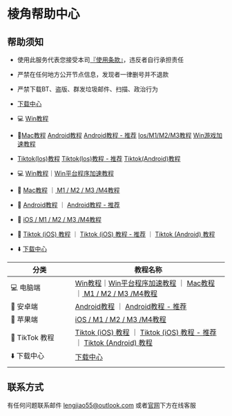 # 棱角帮助中心

## 帮助须知

* 使用此服务代表您接受本司[『使用条款』](https://www.lengjiao.me/terms.html)，违反者自行承担责任
* 严禁在任何地方公开节点信息，发现者一律删号并不退款
* 严禁下载BT、盗版、群发垃圾邮件、扫描、政治行为
* [下载中心](wiki/download.md)
* 💻 [Win教程](wiki/win.md)&#x20;
* 🍏[Mac教程](wiki/mac.md)   [Android教程](wiki/android.md)   [Android教程 - 推荐](wiki/android-1.md)   [Ios/M1/M2/M3教程](wiki/ios.md)   [Win游戏加速教程](wiki/win-ping-tai-cheng-xu-jia-su-jiao-cheng-tui-jian.md)
* [Tiktok(Ios)教程](qi-ta-jiao-cheng/ios-ping-tai-shi-yong-tiktok-jiao-cheng.md)   [Tiktok(Ios)教程 - 推荐](qi-ta-jiao-cheng/ios-ping-tai-shi-yong-tiktok-jiao-cheng-ios16.4-tui-jian.md)   [Tiktok(Android)教程](qi-ta-jiao-cheng/android-ping-tai-shi-yong-tiktok-jiao-cheng.md)









* 💻 [Win教程](https://chatgpt.com/c/68eef507-10ec-832d-87d8-e5ce80d4caf1)｜[Win平台程序加速教程](https://chatgpt.com/c/68eef507-10ec-832d-87d8-e5ce80d4caf1)
* 🍏 [Mac教程](https://chatgpt.com/c/68eef507-10ec-832d-87d8-e5ce80d4caf1)  ｜[ M1 / M2 / M3 /M4教程](https://chatgpt.com/c/68eef507-10ec-832d-87d8-e5ce80d4caf1)
* 📱 [Android教程](https://chatgpt.com/c/68eef507-10ec-832d-87d8-e5ce80d4caf1) ｜ [Android教程 - 推荐](https://chatgpt.com/c/68eef507-10ec-832d-87d8-e5ce80d4caf1)
* 🍎 [iOS / M1 / M2 / M3 /M4教程](https://chatgpt.com/c/68eef507-10ec-832d-87d8-e5ce80d4caf1)
* 🎵 [Tiktok (iOS) 教程](https://chatgpt.com/c/68eef507-10ec-832d-87d8-e5ce80d4caf1) ｜ [Tiktok (iOS) 教程 - 推荐](https://chatgpt.com/c/68eef507-10ec-832d-87d8-e5ce80d4caf1) ｜ [Tiktok (Android) 教程](https://chatgpt.com/c/68eef507-10ec-832d-87d8-e5ce80d4caf1)
* ⬇️ [下载中心](wiki/download.md)

<table><thead><tr><th width="133.33331298828125">分类</th><th>教程名称</th></tr></thead><tbody><tr><td>💻 电脑端</td><td><a href="https://chatgpt.com/c/68eef507-10ec-832d-87d8-e5ce80d4caf1">Win教程</a>｜<a href="https://chatgpt.com/c/68eef507-10ec-832d-87d8-e5ce80d4caf1">Win平台程序加速教程</a> ｜ <a href="https://chatgpt.com/c/68eef507-10ec-832d-87d8-e5ce80d4caf1">Mac教程</a>  ｜<a href="https://chatgpt.com/c/68eef507-10ec-832d-87d8-e5ce80d4caf1"> M1 / M2 / M3 /M4教程</a></td></tr><tr><td>📱 安卓端</td><td><a href="https://chatgpt.com/c/68eef507-10ec-832d-87d8-e5ce80d4caf1">Android教程</a> ｜ <a href="https://chatgpt.com/c/68eef507-10ec-832d-87d8-e5ce80d4caf1">Android教程 - 推荐</a></td></tr><tr><td>🍎 苹果端</td><td><a href="https://chatgpt.com/c/68eef507-10ec-832d-87d8-e5ce80d4caf1">iOS / M1 / M2 / M3 /M4教程</a></td></tr><tr><td>🎵 TikTok 教程</td><td><a href="https://chatgpt.com/c/68eef507-10ec-832d-87d8-e5ce80d4caf1">Tiktok (iOS) 教程</a> ｜ <a href="https://chatgpt.com/c/68eef507-10ec-832d-87d8-e5ce80d4caf1">Tiktok (iOS) 教程 - 推荐</a> ｜ <a href="https://chatgpt.com/c/68eef507-10ec-832d-87d8-e5ce80d4caf1">Tiktok (Android) 教程</a></td></tr><tr><td>⬇️ 下载中心</td><td><a href="wiki/download.md">下载中心</a></td></tr><tr><td></td><td></td></tr></tbody></table>

## 联系方式

有任何问题联系邮件 lengjiao55@outlook.com 或者[官网](https://www.lengjiao.me)下方在线客服

